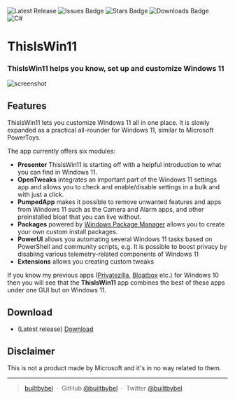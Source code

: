 
![Latest Release](https://img.shields.io/github/v/release/builtbybel/ThisIsWin11?style=for-the-badge)
![Issues Badge](https://img.shields.io/github/issues/builtbybel/ThisIsWin11?style=for-the-badge)
![Stars Badge](https://img.shields.io/github/stars/builtbybel/ThisIsWin11?color=yellow&style=for-the-badge)
![Downloads Badge](https://img.shields.io/github/downloads/builtbybel/ThisIsWin11/total.svg?style=for-the-badge)
<br>
![C#](https://img.shields.io/badge/C%23-239120?style=for-the-badge&logo=c-sharp&logoColor=white)

 
# ThisIsWin11 

### ThisIsWin11 helps you know, set up and customize Windows 11

![screenshot](https://github.com/builtbybel/ThisIsWin11/blob/main/assets/tiw11.png)

  
## Features
 
 ThisIsWin11 lets you customize Windows 11 all in one place. It is slowly expanded as a practical all-rounder for Windows 11, similar to Microsoft PowerToys.
 
The app currently offers six modules:

- **Presenter** ThisIsWin11 is starting off with a helpful introduction to what you can find in Windows 11.
- **OpenTweaks** integrates an important part of the Windows 11 settings app and allows you to check and enable/disable settings in a bulk and with just a click.
- **PumpedApp** makes it possible to remove unwanted features and apps from Windows 11 such as the Camera and Alarm apps, and other preinstalled bloat that you can live without.
- **Packages** powered by [Windows Package Manager](https://github.com/microsoft/winget-cli) allows you to create your own custom install packages.
- **PowerUI** allows you automating several Windows 11 tasks based on PowerShell and community scripts, e.g. It is possible to boost privacy by disabling various telemetry-related components of Windows 11
 - **Extensions** allows you creating custom tweaks
 
If you know my previous apps ([Privatezilla](https://github.com/builtbybel/privatezilla), [Bloatbox](https://github.com/builtbybel/bloatbox) etc.) for Windows 10 then you will see that the **ThisIsWin11** app combines the best of these apps under one GUI but on Windows 11.
  
  
 ## Download
- (Latest release) [Download](https://github.com/builtbybel/ThisIsWin11/releases)
 
 ## Disclaimer
 This is not a product made by Microsoft and it's in no way related to them.
 
 ---

> [builtbybel](https://www.builtbybel.com) &nbsp;&middot;&nbsp;
> GitHub [@builtbybel](https://github.com/builtbybel) &nbsp;&middot;&nbsp;
> Twitter [@builtbybel](https://twitter.com/builtbybel)
